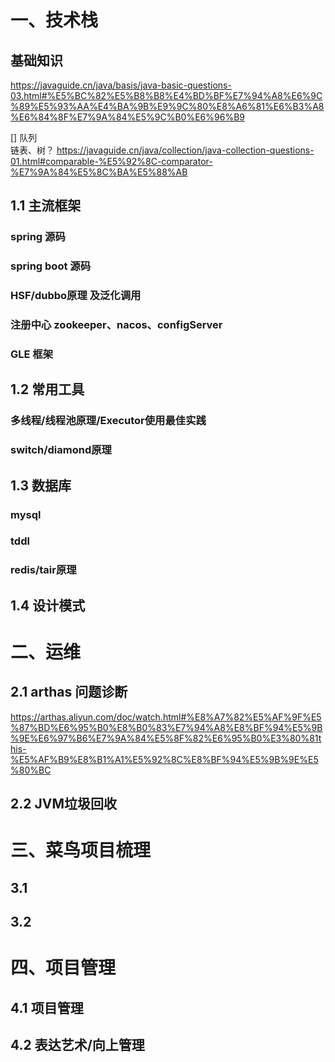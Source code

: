 
# 一、技术栈

## 基础知识 
https://javaguide.cn/java/basis/java-basic-questions-03.html#%E5%BC%82%E5%B8%B8%E4%BD%BF%E7%94%A8%E6%9C%89%E5%93%AA%E4%BA%9B%E9%9C%80%E8%A6%81%E6%B3%A8%E6%84%8F%E7%9A%84%E5%9C%B0%E6%96%B9

[] 队列    
链表、树？
https://javaguide.cn/java/collection/java-collection-questions-01.html#comparable-%E5%92%8C-comparator-%E7%9A%84%E5%8C%BA%E5%88%AB

## 1.1 主流框架

### spring 源码

### spring boot 源码

### HSF/dubbo原理 及泛化调用

### 注册中心 zookeeper、nacos、configServer 

### GLE 框架


## 1.2 常用工具

### 多线程/线程池原理/Executor使用最佳实践

### switch/diamond原理


## 1.3 数据库

### mysql

### tddl

### redis/tair原理


## 1.4 设计模式



# 二、运维

## 2.1 arthas 问题诊断
https://arthas.aliyun.com/doc/watch.html#%E8%A7%82%E5%AF%9F%E5%87%BD%E6%95%B0%E8%B0%83%E7%94%A8%E8%BF%94%E5%9B%9E%E6%97%B6%E7%9A%84%E5%8F%82%E6%95%B0%E3%80%81this-%E5%AF%B9%E8%B1%A1%E5%92%8C%E8%BF%94%E5%9B%9E%E5%80%BC


## 2.2 JVM垃圾回收


# 三、菜鸟项目梳理
## 3.1 

## 3.2 

# 四、项目管理

## 4.1 项目管理 

## 4.2 表达艺术/向上管理


